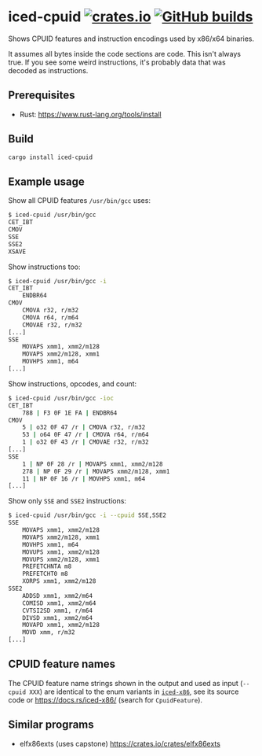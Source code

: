 # iced-cpuid [![crates.io](https://img.shields.io/crates/v/iced-cpuid.svg)](https://crates.io/crates/iced-cpuid) [![GitHub builds](https://github.com/icedland/iced-cpuid/workflows/GitHub%20CI/badge.svg)](https://github.com/icedland/iced-cpuid/actions)

Shows CPUID features and instruction encodings used by x86/x64 binaries.

It assumes all bytes inside the code sections are code. This isn't always true.
If you see some weird instructions, it's probably data that was decoded as instructions.

## Prerequisites

- Rust: https://www.rust-lang.org/tools/install

## Build

```sh
cargo install iced-cpuid
```

## Example usage

Show all CPUID features `/usr/bin/gcc` uses:

```sh
$ iced-cpuid /usr/bin/gcc
CET_IBT
CMOV
SSE
SSE2
XSAVE
```

Show instructions too:

```sh
$ iced-cpuid /usr/bin/gcc -i
CET_IBT
	ENDBR64
CMOV
	CMOVA r32, r/m32
	CMOVA r64, r/m64
	CMOVAE r32, r/m32
[...]
SSE
	MOVAPS xmm1, xmm2/m128
	MOVAPS xmm2/m128, xmm1
	MOVHPS xmm1, m64
[...]
```

Show instructions, opcodes, and count:

```sh
$ iced-cpuid /usr/bin/gcc -ioc
CET_IBT
	788 | F3 0F 1E FA | ENDBR64
CMOV
	5 | o32 0F 47 /r | CMOVA r32, r/m32
	53 | o64 0F 47 /r | CMOVA r64, r/m64
	1 | o32 0F 43 /r | CMOVAE r32, r/m32
[...]
SSE
	1 | NP 0F 28 /r | MOVAPS xmm1, xmm2/m128
	278 | NP 0F 29 /r | MOVAPS xmm2/m128, xmm1
	11 | NP 0F 16 /r | MOVHPS xmm1, m64
[...]
```

Show only `SSE` and `SSE2` instructions:

```sh
$ iced-cpuid /usr/bin/gcc -i --cpuid SSE,SSE2
SSE
	MOVAPS xmm1, xmm2/m128
	MOVAPS xmm2/m128, xmm1
	MOVHPS xmm1, m64
	MOVUPS xmm1, xmm2/m128
	MOVUPS xmm2/m128, xmm1
	PREFETCHNTA m8
	PREFETCHT0 m8
	XORPS xmm1, xmm2/m128
SSE2
	ADDSD xmm1, xmm2/m64
	COMISD xmm1, xmm2/m64
	CVTSI2SD xmm1, r/m64
	DIVSD xmm1, xmm2/m64
	MOVAPD xmm1, xmm2/m128
	MOVD xmm, r/m32
[...]
```

## CPUID feature names

The CPUID feature name strings shown in the output and used as input (`--cpuid XXX`) are identical to the enum variants in [`iced-x86`](https://github.com/icedland/iced), see its source code or https://docs.rs/iced-x86/ (search for `CpuidFeature`).

## Similar programs

- elfx86exts (uses capstone) https://crates.io/crates/elfx86exts
